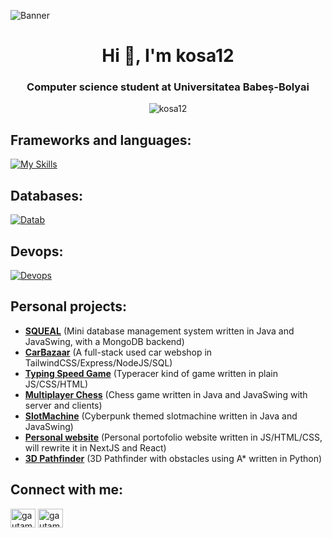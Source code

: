 ![Banner](https://res.cloudinary.com/superfolio/image/upload/v1620689979/68747470733a2f2f692e70696e696d672e636f6d2f6f726967696e616c732f63362f33332f63322f63363333633230656465383266306530636564376435373064626533613166332e676966_yjuh2s.gif)

<h1 align="center">Hi 👋, I'm kosa12</h1>
<h3 align="center">Computer science student at Universitatea Babeș-Bolyai</h3>

<p align="center"> <img src="https://komarev.com/ghpvc/?username=kosa12&label=Profile%20views&color=0e75b6&style=for-the-badge" alt="kosa12" /> </p>

## Frameworks and languages:
[![My Skills](https://skillicons.dev/icons?i=java,spring,js,nextjs,nodejs,react,tailwind,html,py,pytorch,flask,cs,cpp,haskell,matlab&theme=dark)](https://skillicons.dev)

## Databases:
[![Datab](https://skillicons.dev/icons?i=mysql,postgres,mongodb,sqlite,redis&theme=dark)](https://skillicons.dev)

## Devops:
[![Devops](https://skillicons.dev/icons?i=docker,git,linux,azure,bash,vercel&theme=dark)](https://skillicons.dev)

## Personal projects:
- [**SQUEAL**](https://github.com/kosa12/SQUEAL-MiniDBMS) (Mini database management system written in Java and JavaSwing, with a MongoDB backend)
- [**CarBazaar**](https://github.com/kosa12/CarBazaar) (A full-stack used car webshop in TailwindCSS/Express/NodeJS/SQL)
- [**Typing Speed Game**](https://kosa12.github.io/typingSpeedGame/) (Typeracer kind of game written in plain JS/CSS/HTML)
- [**Multiplayer Chess**](https://github.com/kosa12/MultiplayerChess) (Chess game written in Java and JavaSwing with server and clients)
- [**SlotMachine**](https://github.com/kosa12/SlotMachine) (Cyberpunk themed slotmachine written in Java and JavaSwing)
- [**Personal website**](https://github.com/kosa12/kosa12.github.io) (Personal portofolio website written in JS/HTML/CSS, will rewrite it in NextJS and React)
- [**3D Pathfinder**](https://github.com/kosa12/Pathfinder-3D) (3D Pathfinder with obstacles using A* written in Python)

## Connect with me:
<a href="https://www.linkedin.com/in/k%C3%B3sa-m%C3%A1ty%C3%A1s-44211a232/" target="blank"><img align="center" src="https://raw.githubusercontent.com/rahuldkjain/github-profile-readme-generator/master/src/images/icons/Social/linked-in-alt.svg" alt="gautamkrishnar" height="30" width="40" /></a>
<a href="https://x.com/kosa12matyas" target="blank"><img align="center" src="https://raw.githubusercontent.com/rahuldkjain/github-profile-readme-generator/master/src/images/icons/Social/twitter.svg" alt="gautamkrishnar" height="30" width="40" /></a>
